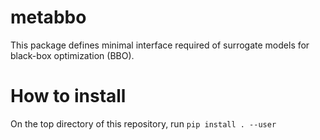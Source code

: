 # metabbo

This package defines minimal interface required of surrogate models for black-box optimization (BBO).

# How to install

On the top directory of this repository, run `pip install . --user`
